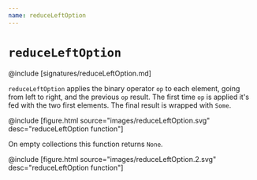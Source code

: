 ```yaml
---
name: reduceLeftOption
---
```


# `reduceLeftOption`

@include [signatures/reduceLeftOption.md]

`reduceLeftOption` applies the binary operator `op` to each element, going from left to right, and the previous `op` result.
The first time `op` is applied it's fed with the two first elements.
The final result is wrapped with `Some`.

@include [figure.html source="images/reduceLeftOption.svg" desc="reduceLeftOption function"]

On empty collections this function returns `None`.

@include [figure.html source="images/reduceLeftOption.2.svg" desc="reduceLeftOption function"]
